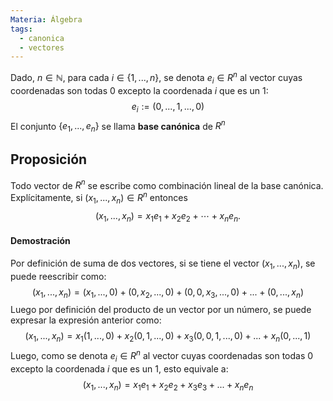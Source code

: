 ```yaml
---
Materia: Álgebra
tags:
  - canonica
  - vectores
---
```

Dado, $n \in \mathbb N$, para cada $i\in\{1, ..., n\}$, se denota ${e_i}\in R^n$ al vector cuyas coordenadas son todas $0$ excepto la coordenada $i$ que es un $1$:
$$e_i:=(0, ..., 1, ..., 0)$$
El conjunto $\{e_1, ..., e_n\}$ se llama **base canónica** de $R^n$

## Proposición
Todo vector de $R^n$ se escribe como combinación lineal de la base canónica. Explícitamente, si $(x_1, ..., x_n)\in R^n$ entonces $$(x_1, ..., x_n)=x_1e_1+x_2e_2+\cdots+x_ne_n.$$

#### Demostración
Por definición de suma de dos vectores, si se tiene el vector $(x_1, ..., x_n)$, se puede reescribir como:
$$ (x_1, ..., x_n) = (x_1, ... , 0)+(0,x_2,...,0)+(0,0,x_3,...,0)+...+(0,...,x_n)$$ Luego por definición del producto de un vector por un número, se puede expresar la expresión anterior como:
$$ (x_1, ..., x_n) = x_1(1, ... , 0)+x_2(0,1,...,0)+x_3(0,0,1,...,0)+...+x_n(0,...,1)$$
Luego, como se denota ${e_i}\in R^n$ al vector cuyas coordenadas son todas $0$ excepto la coordenada $i$ que es un $1$, esto equivale a:
$$ (x_1, ..., x_n) = x_1e_1+x_2e_2+x_3e_3+...+x_ne_n$$